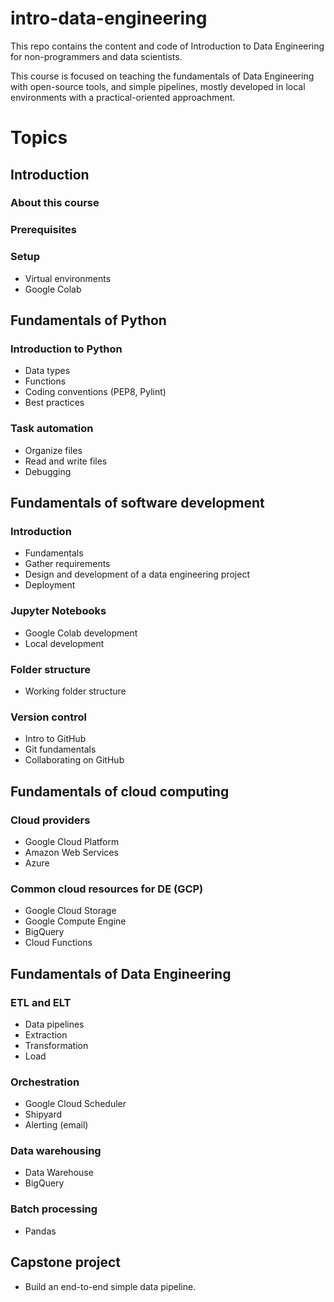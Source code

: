 # intro-data-engineering
This repo contains the content and code of Introduction to Data Engineering for non-programmers and data scientists.

This course is focused on teaching the fundamentals of Data Engineering with open-source tools, and simple pipelines, mostly developed in local environments with a practical-oriented approachment.


# Topics
## Introduction 
### About this course
### Prerequisites
### Setup
* Virtual environments
* Google Colab

### 

## Fundamentals of Python

### Introduction to Python
* Data types
* Functions
* Coding conventions (PEP8, Pylint)
* Best practices

### Task automation
* Organize files
* Read and write files
* Debugging

## Fundamentals of software development

### Introduction
* Fundamentals
* Gather requirements
* Design and development of a data engineering project
* Deployment

### Jupyter Notebooks
* Google Colab development
* Local development

### Folder structure
* Working folder structure

### Version control
* Intro to GitHub
* Git fundamentals
* Collaborating on GitHub

## Fundamentals of cloud computing
### Cloud providers
* Google Cloud Platform
* Amazon Web Services
* Azure
### Common cloud resources for DE (GCP)
* Google Cloud Storage
* Google Compute Engine
* BigQuery
* Cloud Functions

## Fundamentals of Data Engineering
### ETL and ELT
* Data pipelines
* Extraction
* Transformation
* Load
### Orchestration
* Google Cloud Scheduler
* Shipyard
* Alerting (email)
### Data warehousing
* Data Warehouse
* BigQuery
### Batch processing
* Pandas


## Capstone project
* Build an end-to-end simple data pipeline.